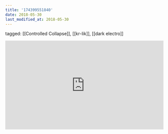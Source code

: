 ```yaml
---
title: '174399551840'
date: 2018-05-30
last_modified_at: 2018-05-30
---
```

tagged: [[Controlled Collapse]], [[kr-lik]], [[dark electro]]
<iframe allow="accelerometer; autoplay; clipboard-write; encrypted-media; gyroscope; picture-in-picture" allowfullscreen="" frameborder="0" height="281" id="youtube_iframe" src="https://www.youtube.com/embed/92waiEyd668?feature=oembed&amp;enablejsapi=1&amp;origin=https://safe.txmblr.com&amp;wmode=opaque" width="500"></iframe>